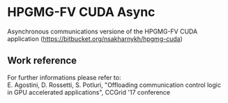# HPGMG-FV CUDA Async
Asynchronous communications versione of the HPGMG-FV CUDA application (https://bitbucket.org/nsakharnykh/hpgmg-cuda)


## Work reference

For further informations please refer to: <br>
E. Agostini, D. Rossetti, S. Potluri, "Offloading communication control logic in GPU accelerated applications", CCGrid '17 conference
